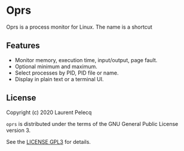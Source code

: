Oprs
====

Oprs is a process monitor for Linux. The name is a shortcut

Features
--------

* Monitor memory, execution time, input/output, page fault.
* Optional minimum and maximum.
* Select processes by PID, PID file or name.
* Display in plain text or a terminal UI.

## License

Copyright (c) 2020 Laurent Pelecq

`oprs` is distributed under the terms of the GNU General Public License version 3.

See the [LICENSE GPL3](LICENSE) for details.
